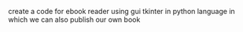 create a code for ebook reader using gui tkinter in python language in which we can also publish our own book
